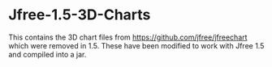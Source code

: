 # Jfree-1.5-3D-Charts

This contains the 3D chart files from https://github.com/jfree/jfreechart which were removed in 1.5. These have been modified to work with Jfree 1.5 and compiled into a jar.
